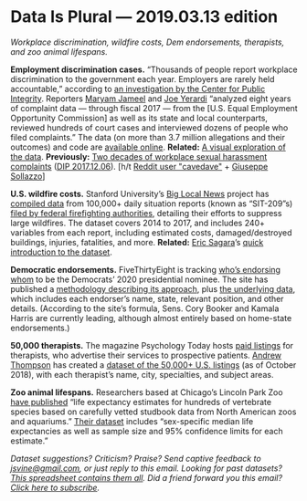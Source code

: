 Data Is Plural — 2019.03.13 edition
===================================

*Workplace discrimination, wildfire costs, Dem endorsements, therapists, and zoo animal lifespans.*


__Employment discrimination cases.__ “Thousands of people report workplace discrimination to the government each year. Employers are rarely held accountable,” according to [an investigation by the Center for Public Integrity](https://publicintegrity.org/workers-rights/workplace-inequities/injustice-at-work/workplace-discrimination-cases/). Reporters [Maryam Jameel](https://twitter.com/mrym_jml) and [Joe Yerardi](https://twitter.com/joeyerardi) “analyzed eight years of complaint data — through fiscal 2017 — from the [U.S. Equal Employment Opportunity Commission] as well as its state and local counterparts, reviewed hundreds of court cases and interviewed dozens of people who filed complaints.” The data (on more than 3.7 million allegations and their outcomes) and code are [available online](https://github.com/PublicI/employment-discrimination). __Related:__ [A visual exploration of the data](https://www.washingtonpost.com/graphics/2019/business/discrimination-complaint-outcomes/). __Previously:__ [Two decades of workplace sexual harassment complaints](https://github.com/BuzzFeedNews/2017-12-eeoc-harassment-charges/) ([DIP 2017.12.06](https://www.data-is-plural.com/archive/2017-12-06-edition)). [h/t [Reddit user "cavedave"](https://www.reddit.com/r/datasets/comments/avsf9z/workplace_discrimination_is_illegal_here_is_the/) + [Giuseppe Sollazzo](https://mailchi.mp/e5d976d0dfe8/preview-222-in-other-news-3696061)]


__U.S. wildfire costs.__ Stanford University’s [Big Local News](https://twitter.com/BigLocalNews) project has [compiled data](https://searchworks.stanford.edu/view/xj043rd8767) from 100,000+ daily situation reports (known as “SIT-209”s) [filed by federal firefighting authorities](https://fam.nwcg.gov/fam-web/), detailing their efforts to suppress large wildfires. The dataset covers 2014 to 2017, and includes 240+ variables from each report, including estimated costs, damaged/destroyed buildings, injuries, fatalities, and more. __Related:__ [Eric Sagara](https://twitter.com/esagara)’s [quick introduction to the dataset](https://drive.google.com/file/d/1BMUcXKaLUI4kSqj0cDNO7Lhih0B_x9XU/view).


__Democratic endorsements.__ FiveThirtyEight is tracking [who’s endorsing whom](https://projects.fivethirtyeight.com/2020-endorsements/democratic-primary/) to be the Democrats’ 2020 presidential nominee. The site has published a [methodology describing its approach](https://fivethirtyeight.com/methodology/how-our-presidential-endorsement-tracker-works/), plus [the underlying data](https://github.com/fivethirtyeight/data/tree/master/endorsements), which includes each endorser’s name, state, relevant position, and other details. (According to the site’s formula, Sens. Cory Booker and Kamala Harris are currently leading, although almost entirely based on home-state endorsements.)


__50,000 therapists.__ The magazine Psychology Today hosts [paid listings](https://www.psychologytoday.com/us/therapists) for therapists, who advertise their services to prospective patients. [Andrew Thompson](http://andrewsthompson.co/) has created a [dataset of the 50,000+ U.S. listings](https://components.one/datasets/therapists-by-metropolitan-regions/) (as of October 2018), with each therapist’s name, city, specialties, and subject areas.


__Zoo animal lifespans.__ Researchers based at Chicago’s Lincoln Park Zoo [have published](https://www.nature.com/articles/sdata201919) “life expectancy estimates for hundreds of vertebrate species based on carefully vetted studbook data from North American zoos and aquariums.” [Their dataset](https://figshare.com/articles/AZA_MLE_Jul2018_csv/7539968) includes “sex-specific median life expectancies as well as sample size and 95% confidence limits for each estimate.”


*Dataset suggestions? Criticism? Praise? Send captive feedback to <jsvine@gmail.com>, or just reply to this email. Looking for past datasets? [This spreadsheet contains them all](https://docs.google.com/spreadsheets/d/1wZhPLMCHKJvwOkP4juclhjFgqIY8fQFMemwKL2c64vk). Did a friend forward you this email? [Click here to subscribe](https://tinyletter.com/data-is-plural).*